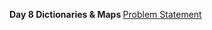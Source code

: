 <b>Day 8 Dictionaries & Maps </b>
<a href="https://www.hackerrank.com/challenges/30-dictionaries-and-maps/problem">Problem Statement</a>
